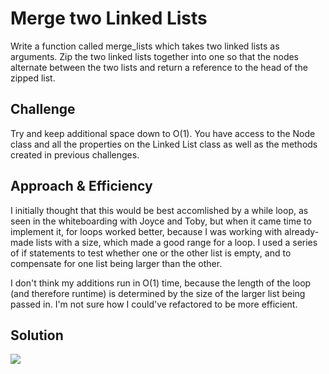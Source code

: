# Merge two Linked Lists
Write a function called merge_lists which takes two linked lists as arguments. Zip the two linked lists together into one so that the nodes alternate between the two lists and return a reference to the head of the zipped list.

## Challenge
Try and keep additional space down to O(1). You have access to the Node class and all the properties on the Linked List class as well as the methods created in previous challenges.


## Approach & Efficiency
I initially thought that this would be best accomlished by a while loop, as seen in the whiteboarding with Joyce and Toby, but when it came time to implement it, for loops worked better, because I was working with already-made lists with a size, which made a good range for a loop. I used a series of if statements to test whether one or the other list is empty, and to compensate for one list being larger than the other.

I don't think my additions run in O(1) time, because the length of the loop (and therefore runtime) is determined by the size of the larger list being passed in. I'm not sure how I could've refactored to be more efficient.

## Solution
![](../../ll_merge.jpeg)

